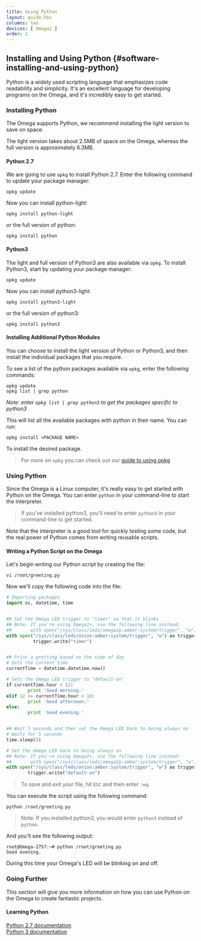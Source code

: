 ```yaml
---
title: Using Python
layout: guide.hbs
columns: two
devices: [ Omega2 ]
order: 2
---
```


<!-- // refer to the existing article for guidance -->

## Installing and Using Python {#software-installing-and-using-python}

<!-- // brief intro to Python (scripting language, easy to write) -->

Python is a widely used scripting language that emphasizes code readability and simplicity. It's an excellent language for developing programs on the Omega, and it's incredibly easy to get started.


### Installing Python

The Omega supports Python, we recommend installing the light version to save on space.

The light version takes about 2.5MB of space on the Omega, whereas the full version is approximately 6.3MB.

<!-- // LATER: TODO: point to root overlay article -->
<!-- >You can increase the storage space on your Omega using an external USB Storage device. For a guide on how to do that you can read our tutorial on [how to use a USB storage device on the Omega](#usb-article) -->

#### Python 2.7
We are going to use `opkg` to install Python 2.7. Enter the following command to update your package manager:

```
opkg update
```

Now you can install python-light:

```
opkg install python-light
```

or the full version of python:

```
opkg install python
```


#### Python3

The light and full version of Python3 are also available via `opkg`. To install Python3, start by updating your package manager:
```
opkg update
```

Now you can install python3-light:

```
opkg install python3-light
```

or the full version of python3:

```
opkg install python3
```


#### Installing Additional Python Modules

You can choose to install the light version of Python or Python3, and then install the individual packages that you require.

To see a list of the python packages available via `opkg`, enter the following commands:

```
opkg update
opkg list | grep python
```
*Note: enter `opkg list | grep python3` to get the packages specific to python3*


This will list all the available packages with python in their name. You can run:

```
opkg install <PACKAGE NAME>
```

To install the desired package.

>For more on `opkg` you can check out our [guide to using opkg](#software-using-opkg)

<!-- // DONE: add note about installing python3 packages -->

<!-- TODO: LATER: talk about pip -->

### Using Python

Since the Omega is a Linux computer, it's really easy to get started with Python on the Omega. You can enter `python` in your command-line to start the interpreter.

>If you've installed python3, you'll need to enter `python3` in your command-line to get started.

Note that the interpreter is a good tool for quickly testing some code, but the real power of Python comes from writing reusable scripts.


#### Writing a Python Script on the Omega

<!-- // example of writing a basic python script that changes the trigger of the Omega LED -->
<!-- // example of how to run it from the command line -->

<!-- // DONE: change the os.system calls to actually open the file, write to it, and then close it -->

<!-- //DONE: reorder the text so that it's logical and friendly -->

Let's begin writing our Python script by creating the file:

```
vi /root/greeting.py
```

Now we'll copy the following code into the file:


```Python
# Importing packages
import os, datetime, time


## Set the Omega LED trigger to "timer" so that it blinks
## Note: If you're using Omega2+, use the following line instead: 
##       with open("/sys/class/leds/omega2p:amber:system/trigger", "w") as trigger:
with open("/sys/class/leds/onion:amber:system/trigger", "w") as trigger:
          trigger.write("timer")


## Print a gretting based on the time of day
# Gets the current time
currentTime = datetime.datetime.now()

# Sets the Omega LED trigger to "default-on"
if currentTime.hour < 12:
        print 'Good morning.'
elif 12 <= currentTime.hour < 18:
        print 'Good afternoon.'
else:
        print 'Good evening.'


## Wait 5 seconds and then set the Omega LED back to being always on
# Waits for 5 seconds
time.sleep(5)

# Set the Omega LED back to being always on
## Note: If you're using Omega2+, use the following line instead: 
##       with open("/sys/class/leds/omega2p:amber:system/trigger", "w") as trigger:
with open("/sys/class/leds/onion:amber:system/trigger", "w") as trigger:
        trigger.write("default-on")

```

>To save and exit your file, hit `ESC` and then enter `:wq`.

You can execute the script using the following command:

```
python /root/greeting.py
```

>Note: If you installed python3, you would enter `python3` instead of `python`.


And you'll see the following output:

```
root@Omega-2757:~# python /root/greeting.py
Good evening.

```

During this time your Omega's LED will be blinking on and off.


### Going Further

This section will give you more information on how you can use Python on the Omega to create fantastic projects.

#### Learning Python

<!-- // link to some python documentation and guides for more info on getting started with python -->
[Python 2.7 documentation](https://docs.python.org/2/)<br>
[Python 3 documentation](https://docs.python.org/3/)

<!-- #### Omega Python Modules -->

<!-- // there are a bunch of python packages created by onion to control anything from omega gpios to Expansions -->
<!-- // have a list of articles with links -->
<!-- // note: we will create a fourth documentation section, reference, to house all of the existing documentation -->



<!-- ### Using Pip - Python's package manager -->

<!-- // it's possible to use pip to get additional python packages, just not for packages that need to be compiled -->
<!-- // ask michael for implementation details -->
